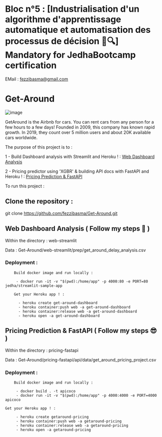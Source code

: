 # Bloc n°5 : [Industrialisation d'un algorithme d'apprentissage automatique et automatisation des processus de décision 📁🔍] Mandatory for JedhaBootcamp certification


EMail : fezzibasma@gmail.com                                                                                                                               

# Get-Around 

![image](https://user-images.githubusercontent.com/23299967/208895245-1e88e0d1-3197-4313-8f00-53c177a45bd8.png)

GetAround is the Airbnb for cars. You can rent cars from any person for a few hours to a few days! Founded in 2009, this company has known rapid growth. In 2019, they count over 5 million users and about 20K available cars worldwide.

The purpose of this project is to : 

1 - Build Dashboard analysis with Streamlit and Heroku ! : [Web Dashboard Analysis](https://get-around-dashboard.herokuapp.com)
 
2 - Pricing predictor using 'XGBR' & building API docs with FastAPI and Heroku ! : [Pricing Prediction & FastAPI ](https://getaround-pricing.herokuapp.com/docs#/)
 
 
 To run this project :

## Clone the repository :

git clone https://github.com/fezzibasma/Get-Around.git

## Web Dashboard Analysis ( Follow my steps 🤠 )
 
  Within the directory : web-streamlit

  Data : Get-Around/web-streamlit/prep/get_around_delay_analysis.csv

  ### Deployment :

        Build docker image and run locally :

         - docker run -it -v "$(pwd):/home/app" -p 4000:80 -e PORT=80 jedha/streamlit-sample-app
         
        Get your Heroku app ! :

          - heroku create get-around-dashboard
          - heroku container:push web -a get-around-dashboard
          - heroku container:release web -a get-around-dashboard
          - heroku open -a get-around-dashboard
          
          
          
## Pricing Prediction & FastAPI ( Follow my steps 😎 )
 
  Within the directory : pricing-fastapi

  Data : Get-Around/pricing-fastapi/api/data/get_around_pricing_project.csv

  ### Deployment :

        Build docker image and run locally :

         - docker build . -t apicoco
         - docker run -it -v "$(pwd):/home/app" -p 4000:4000 -e PORT=4000 apicoco
     
    Get your Heroku app ! :

         - heroku create getaround-pricing
         - heroku container:push web -a getaround-pricing
         - heroku container:release web -a getaround-pricing
         - heroku open -a getaround-pricing


 
 

